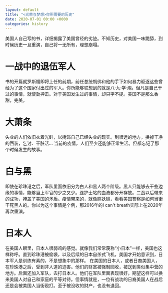 ```yaml
---
layout: default
title: "<光荣与梦想>你所需要的历史"
date: 2020-07-01 00:00 +0000
categories: history
---
```

美国人自己写的书，详细揭露了美国曾经的劣迹。不知历史，对美国一味跪舔，到时候历史一旦重演，自己将一无所有，理想崩塌。

# 一战中的退伍军人
书的开篇就罗斯福即将上任的前期，前任总统胡佛和他的手下如何暴力驱逐这些曾经为了这个国家付出过的军人。你所能够联想到的就是八·九·学·潮。但凡是自己干过的事情，就使劲抨击。对于美国发生过的事情，却只字不提。美国不是那么香甜，完美。


# 大萧条
失业的人们依旧衣着光鲜，以掩饰自己已经失业的现实。到很远的地方，换掉干净的西装，乞讨、干脏活... 当前的疫情，人们至少还能够正常生活。但都忘记了那个时候发生的故事。

# 白与黑
即使在珍珠港之后，军队里面依旧分为白人和黑人两个阶级。黑人只能够去干些边缘的事情，能够当上军官的少之又少。连护士站的血液都分开存放。二战以后带来的成功，掩盖了美国的矛盾。疫情带来的，就像照妖镜，看看美国警察是如何当街干死黑人的。你以为这个事情是个例，那2016年的I can't breath实际上在2020年再次重演。

# 日本人
在美国人眼里，日本人很弱鸡的感觉。就像我们常常蔑称“小日本”一样，美国也这样称呼。直到珍珠港被偷袭，以及后续的日本自杀式飞机，美国才开始意识到，日本军人是训练有素的，不是想象中的那样。
在美国的日本人，或者日裔美国人，在珍珠港之后，受到非人道的迫害。他们的财富被强制回收，被送到类似集中营的地方。后面还加入军队，去打日本人。他们在军队里面表现很好，期望这样可以换来美国人对自己和家庭的平等对待。但事情就是，一位有战功的日裔美国人在战后还是会被美国人当街殴打。至于被没收的财产，也没有退回。

